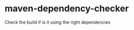 maven-dependency-checker
========================

Check the build if is it using the right dependencies